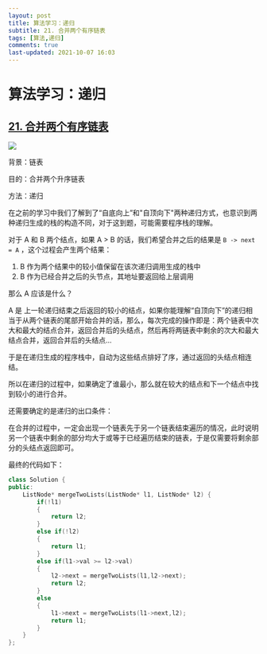 ```yaml
---
layout: post
title: 算法学习：递归
subtitle: 21. 合并两个有序链表
tags: [算法,递归]
comments: true
last-updated: 2021-10-07 16:03
---
```


# 算法学习：递归

## [21. 合并两个有序链表](https://leetcode-cn.com/problems/merge-two-sorted-lists/)

![](https://assets.leetcode.com/uploads/2020/10/03/merge_ex1.jpg)

背景：链表

目的：合并两个升序链表

方法：递归

在之前的学习中我们了解到了“自底向上”和"自顶向下"两种递归方式，也意识到两种递归生成的栈的构造不同，对于这到题，可能需要程序栈的理解。

对于 A 和 B 两个结点，如果 A > B 的话，我们希望合并之后的结果是 `B -> next = A` ，这个过程会产生两个结果：

1. B 作为两个结果中的较小值保留在该次递归调用生成的栈中
2. B 作为已经合并之后的头节点，其地址要返回给上层调用

那么 A 应该是什么？

A 是 上一轮递归结束之后返回的较小的结点，如果你能理解“自顶向下”的递归相当于从两个链表的尾部开始合并的话，那么，每次完成的操作即是：两个链表中次大和最大的结点合并，返回合并后的头结点，然后再将两链表中剩余的次大和最大结点合并，返回合并后的头结点...

于是在递归生成的程序栈中，自动为这些结点排好了序，通过返回的头结点相连结。

所以在递归的过程中，如果确定了谁最小，那么就在较大的结点和下一个结点中找到较小的进行合并。

还需要确定的是递归的出口条件：

在合并的过程中，一定会出现一个链表先于另一个链表结束遍历的情况，此时说明另一个链表中剩余的部分均大于或等于已经遍历结束的链表，于是仅需要将剩余部分的头结点返回即可。

最终的代码如下：

```c++
class Solution {
public:
    ListNode* mergeTwoLists(ListNode* l1, ListNode* l2) {
        if(!l1)
        {
            return l2;
        }
        else if(!l2)
        {
            return l1;
        }
        else if(l1->val >= l2->val)
        {
            l2->next = mergeTwoLists(l1,l2->next);
            return l2;
        }
        else
        {
            l1->next = mergeTwoLists(l1->next,l2);
            return l1;
        }
    }
};
```

